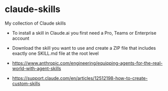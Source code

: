 # claude-skills
My collection of Claude skills

- To install a skill in Claude.ai you first need a Pro, Teams or Enterprise account
- Download the skill you want to use and create a ZIP file that includes exactly one SKILL.md file at the root level

- https://www.anthropic.com/engineering/equipping-agents-for-the-real-world-with-agent-skills  
- https://support.claude.com/en/articles/12512198-how-to-create-custom-skills